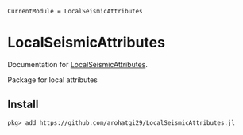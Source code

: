 ```@meta
CurrentModule = LocalSeismicAttributes
```

# LocalSeismicAttributes

Documentation for [LocalSeismicAttributes](https://github.com/arohatgi29/LocalSeismicAttributes.jl).

Package for local attributes

## Install

```julia-repl
pkg> add https://github.com/arohatgi29/LocalSeismicAttributes.jl
```
